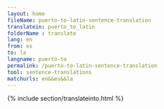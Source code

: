 ```yaml
---
layout: home
fileName: puerto-to-latin-sentence-translation
translatein: puerto_to_latin
folderName : translate
lang: en
from: es
to: la
langname: puerto-to
permalink: /puerto-to-latin-sentence-translation
tool: sentence-translations
matchurls: en&&es&&la
---
```

{% include section/translateinto.html %}
